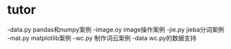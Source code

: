 # tutor
-data.py pandas和numpy案例
-image.oy image操作案例
-jie.py jieba分词案例
-mat.py matplotlib案例
-wc.py 制作词云案例
-data wc.py的数据支持

